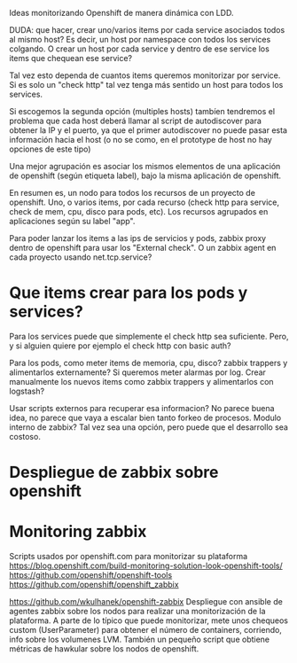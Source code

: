 Ideas monitorizando Openshift de manera dinámica con LDD.

DUDA: que hacer, crear uno/varios items por cada service asociados todos al mismo host? Es decir, un host por namespace con todos los services colgando.
O crear un host por cada service y dentro de ese service los items que chequean ese service?

Tal vez esto dependa de cuantos items queremos monitorizar por service.
Si es solo un "check http" tal vez tenga más sentido un host para todos los services.

Si escogemos la segunda opción (multiples hosts) tambíen tendremos el problema que cada host deberá llamar al script de autodiscover para obtener la IP y el puerto, ya que el primer autodiscover no puede pasar esta información hacia el host (o no se como, en el prototype de host no hay opciones de este tipo)


Una mejor agrupación es asociar los mismos elementos de una aplicación de openshift (según etiqueta label), bajo la misma aplicación de openshift.

En resumen es, un nodo para todos los recursos de un proyecto de openshift.
Uno, o varios items, por cada recurso (check http para service, check de mem, cpu, disco para pods, etc).
Los recursos agrupados en aplicaciones según su label "app".


Para poder lanzar los items a las ips de servicios y pods, zabbix proxy dentro de openshift para usar los "External check".
O un zabbix agent en cada proyecto usando net.tcp.service?



# Que items crear para los pods y services?

Para los services puede que simplemente el check http sea suficiente.
Pero, y si alguien quiere por ejemplo el check http con basic auth?

Para los pods, como meter items de memoria, cpu, disco?
zabbix trappers y alimentarlos externamente?
Si queremos meter alarmas por log. Crear manualmente los nuevos items como zabbix trappers y alimentarlos con logstash?

Usar scripts externos para recuperar esa informacion? No parece buena idea, no parece que vaya a escalar bien tanto forkeo de procesos.
Modulo interno de zabbix? Tal vez sea una opción, pero puede que el desarrollo sea costoso.




# Despliegue de zabbix sobre openshift



# Monitoring zabbix
Scripts usados por openshift.com para monitorizar su plataforma
https://blog.openshift.com/build-monitoring-solution-look-openshift-tools/
https://github.com/openshift/openshift-tools
https://github.com/openshift/openshift_zabbix


https://github.com/wkulhanek/openshift-zabbix
Despliegue con ansible de agentes zabbix sobre los nodos para realizar una monitorización de la plataforma.
A parte de lo típico que puede monitorizar, mete unos chequeos custom (UserParameter) para obtener el número de containers, corriendo, info sobre los volumenes LVM.
También un pequeño script que obtiene métricas de hawkular sobre los nodos de openshift.
